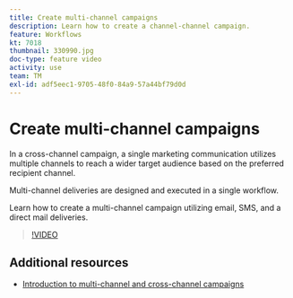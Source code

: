 ```yaml
---
title: Create multi-channel campaigns
description: Learn how to create a channel-channel campaign.
feature: Workflows
kt: 7018
thumbnail: 330990.jpg
doc-type: feature video
activity: use
team: TM
exl-id: adf5eec1-9705-48f0-84a9-57a44bf79d0d
---
```

# Create multi-channel campaigns

In a cross-channel campaign, a single marketing communication utilizes multiple channels to reach a wider target audience based on the preferred recipient channel.

Multi-channel deliveries are designed and executed in a single workflow.

Learn how to create a multi-channel campaign utilizing email, SMS, and a direct mail deliveries.

>[!VIDEO](https://video.tv.adobe.com/v/330990?quality=12)

## Additional resources

* [Introduction to multi-channel and cross-channel campaigns](/help/orchestrating-campaigns/introduction-to-cross-and-multi-channel-campaigns.md)
